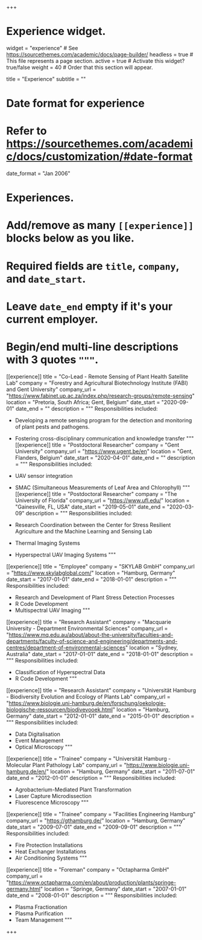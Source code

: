+++
# Experience widget.
widget = "experience"  # See https://sourcethemes.com/academic/docs/page-builder/
headless = true  # This file represents a page section.
active = true  # Activate this widget? true/false
weight = 40  # Order that this section will appear.

title = "Experience"
subtitle = ""

# Date format for experience
#   Refer to https://sourcethemes.com/academic/docs/customization/#date-format
date_format = "Jan 2006"

# Experiences.
#   Add/remove as many `[[experience]]` blocks below as you like.
#   Required fields are `title`, `company`, and `date_start`.
#   Leave `date_end` empty if it's your current employer.
#   Begin/end multi-line descriptions with 3 quotes `"""`.

[[experience]]
  title = "Co-Lead - Remote Sensing of Plant Health Satellite Lab"
  company = "Forestry and Agricultural Biotechnology Institute (FABI) and Gent University"
  company_url = "https://www.fabinet.up.ac.za/index.php/research-groups/remote-sensing"
  location = "Pretoria, South Africa; Gent, Belgium"
  date_start = "2020-09-01"
  date_end = ""
  description = """
  Responsibilities included:
  
  * Developing a remote sensing program for the detection and monitoring of plant pests and pathogens.
  * Fostering cross-disciplinary communication and knowledge transfer
  """
[[experience]]
  title = "Postdoctoral Researcher"
  company = "Gent University"
  company_url = "https://www.ugent.be/en"
  location = "Gent, Flanders, Belgium"
  date_start = "2020-04-01"
  date_end = ""
  description = """
  Responsibilities included:
  
  * UAV sensor integration
  * SMAC (Simultaneous Measurements of Leaf Area and Chlorophyll)
  """
[[experience]]
  title = "Postdoctoral Researcher"
  company = "The University of Florida"
  company_url = "https://www.ufl.edu/"
  location = "Gainesville, FL, USA"
  date_start = "2019-05-01"
  date_end = "2020-03-09"
  description = """
  Responsibilities included:
  
  * Research Coordination between the Center for Stress Resilient Agriculture and the Machine Learning and Sensing Lab
  * Thermal Imaging Systems
  * Hyperspectral UAV Imaging Systems
  """
 
[[experience]]
  title = "Employee"
  company = "SKYLAB GmbH"
  company_url = "https://www.skylabglobal.com/"
  location = "Hamburg, Germany"
  date_start = "2017-01-01"
  date_end = "2018-01-01"
  description = """
  Responsibilities included:
  
  * Research and Development of Plant Stress Detection Processes
  * R Code Development
  * Multispectral UAV Imaging
  """
  
[[experience]]
  title = "Research Assistant"
  company = "Macquarie University - Department Environmental Sciences"
  company_url = "https://www.mq.edu.au/about/about-the-university/faculties-and-departments/faculty-of-science-and-engineering/departments-and-centres/department-of-environmental-sciences"
  location = "Sydney, Australia"
  date_start = "2017-01-01"
  date_end = "2018-01-01"
  description = """
  Responsibilities included:
  
  * Classification of Hyperspectral Data
  * R Code Development
  """
  
[[experience]]
  title = "Research Assistant"
  company = "Universität Hamburg - Biodiversity Evolution and Ecology of Plants Lab"
  company_url = "https://www.biologie.uni-hamburg.de/en/forschung/oekologie-biologische-ressourcen/biodivevooek.html"
  location = "Hamburg, Germany"
  date_start = "2012-01-01"
  date_end = "2015-01-01"
  description = """
  Responsibilities included:
  
  * Data Digitalisation
  * Event Management
  * Optical Microscopy
  """
  
[[experience]]
  title = "Trainee"
  company = "Universität Hamburg - Molecular Plant Pathology Lab"
  company_url = "https://www.biologie.uni-hamburg.de/en/"
  location = "Hamburg, Germany"
  date_start = "2011-07-01"
  date_end = "2012-01-01"
  description = """
  Responsibilities included:
  
  * Agrobacterium-Mediated Plant Transformation
  * Laser Capture Microdissection
  * Fluorescence Microscopy
  """
  
[[experience]]
  title = "Trainee"
  company = "Facilities Engineering Hamburg"
  company_url = "https://gthamburg.de/"
  location = "Hamburg, Germany"
  date_start = "2009-07-01"
  date_end = "2009-09-01"
  description = """
  Responsibilities included:
  
  * Fire Protection Installations
  * Heat Exchanger Installations
  * Air Conditioning Systems
  """
  
[[experience]]
  title = "Foreman"
  company = "Octapharma GmbH"
  company_url = "https://www.octapharma.com/en/about/production/plants/springe-germany.html"
  location = "Springe, Germany"
  date_start = "2007-01-01"
  date_end = "2008-01-01"
  description = """
  Responsibilities included:
  
  * Plasma Fractionation
  * Plasma Purification
  * Team Management
  """

+++
